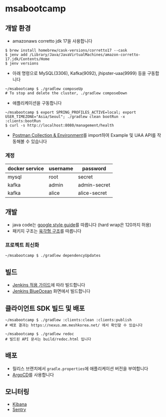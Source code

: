 # msabootcamp

## 개발 환경

- amazonaws corretto jdk 17을 사용합니다
```shell
$ brew install homebrew/cask-versions/corretto17 --cask
$ jenv add /Library/Java/JavaVirtualMachines/amazon-corretto-17.jdk/Contents/Home
$ jenv versions
```


- 아래 명령으로 MySQL(3306), Kafka(9092), jhipster-uaa(9999) 등을 구동합니다
```shell
~/msabootcamp $ ./gradlew composeUp
# To stop and delete the cluster, ./gradlew composeDown
```

- 애플리케이션을 구동합니다
```shell
~/msabootcamp $ export SPRING_PROFILES_ACTIVE=local; export USER_TIMEZONE="Asia/Seoul"; ./gradlew clean bootRun -x :clients:bootRun
$ curl -s http://localhost:8080/management/health
```
- [Postman Collection & Environment](./postman)를 import하여 Example 및 UAA API를 작동해볼 수 있습니다

### 계정

docker service|username|password
---|---|---
mysql|root|secret
kafka|admin|admin-secret
kafka|alice|alice-secret

## 개발

- java code는 [google style guide](https://github.com/google/styleguide/blob/gh-pages/intellij-java-google-style.xml)를 따릅니다 (hard wrap은 120까지 허용)
- 패키지 구조는 [육각형 구조](https://reflectoring.io/spring-hexagonal/)를 따릅니다

### 프로젝트 최신화

```shell
~/msabootcamp $ ./gradlew dependencyUpdates
```

## 빌드

- [Jenkins 적용 가이드](https://wiki.mm.meshkorea.net/pages/viewpage.action?pageId=95855850)에 따라 빌드합니다
- [Jenkins BlueOcean](https://jenkins.meshtools.io/blue/organizations/jenkins/msabootcamp/activity) 화면에서 빌드합니다

## 클라이언트 SDK 빌드 및 배포

```shell
~/msabootcamp $ ./gradlew :clients:clean :clients:publish
# 배포 결과는 https://nexus.mm.meshkorea.net/ 에서 확인할 수 있습니다
```

```shell
~/msabootcamp $ ./gradlew redoc
# 빌드된 API 문서는 build/redoc.html 입니다
```

## 배포

- 릴리스 브랜치에서 `gradle.properties`에 애플리케이션 버전을 부여합니다
- [ArgoCD](https://argocd.meshtools.io/applications?search=msabootcamp)를 사용합니다 

## 모니터링

- [Kibana](https://kibana.meshtools.io/)
- [Sentry](https://sentry.io)
